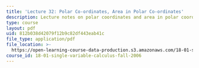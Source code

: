 ```yaml
---
title: 'Lecture 32: Polar Co-ordinates, Area in Polar Co-ordinates'
description: Lecture notes on polar coordinates and area in polar coordinates.
type: course
layout: pdf
uid: 812b038d42079f12b9c82df443eab41c
file_type: application/pdf
file_location: >-
  https://open-learning-course-data-production.s3.amazonaws.com/18-01-single-variable-calculus-fall-2006/812b038d42079f12b9c82df443eab41c_lec32.pdf
course_id: 18-01-single-variable-calculus-fall-2006
---
```

